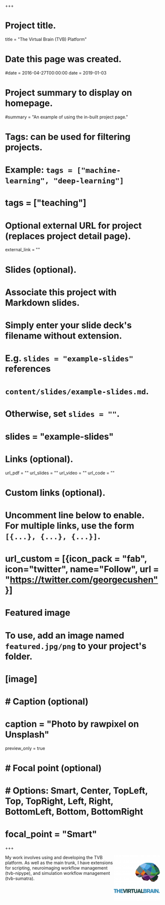 +++
# Project title.
title = "The Virtual Brain (TVB) Platform"


# Date this page was created.
#date = 2016-04-27T00:00:00
date = 2019-01-03

# Project summary to display on homepage.
#summary = "An example of using the in-built project page."

# Tags: can be used for filtering projects.
# Example: `tags = ["machine-learning", "deep-learning"]`
# tags = ["teaching"]

# Optional external URL for project (replaces project detail page).
external_link = ""

# Slides (optional).
#   Associate this project with Markdown slides.
#   Simply enter your slide deck's filename without extension.
#   E.g. `slides = "example-slides"` references 
#   `content/slides/example-slides.md`.
#   Otherwise, set `slides = ""`.
# slides = "example-slides"

# Links (optional).
url_pdf = ""
url_slides = ""
url_video = ""
url_code = ""

# Custom links (optional).
#   Uncomment line below to enable. For multiple links, use the form `[{...}, {...}, {...}]`.
# url_custom = [{icon_pack = "fab", icon="twitter", name="Follow", url = "https://twitter.com/georgecushen"}]

# Featured image
# To use, add an image named `featured.jpg/png` to your project's folder. 
# [image]
#  # Caption (optional)
#  caption = "Photo by rawpixel on Unsplash"
  preview_only = true
  
#  # Focal point (optional)
#  # Options: Smart, Center, TopLeft, Top, TopRight, Left, Right, BottomLeft, Bottom, BottomRight
#  focal_point = "Smart"


+++


<img src="/img/tvb_logo.png" align="right" margin="15px 15px 15px 15px" width="150" /> 

My work involves using and developing the TVB platform. As well as the main trunk, I have extensions for scripting, neuroimaging workflow management (tvb-nipype), and simulation workflow management (tvb-sumatra).






